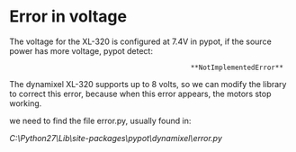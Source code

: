 # Error in voltage

The voltage for the XL-320 is configured at 7.4V in pypot, if the source power has more voltage, pypot detect:

                                                 **NotImplementedError**

The dynamixel XL-320 supports up to 8 volts, so we can modify the library to correct this error, because when this 
error appears, the motors stop working.

we need to find the file error.py, usually found in:

 *C:\Python27\Lib\site-packages\pypot\dynamixel\error.py*
